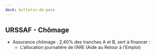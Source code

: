 ```yaml
---
deck: bulletin-de-paie
---
```


## URSSAF - Chômage

* Assurance chômage : 2,40% des tranches A et B, sert à financer :
  * L’allocation journalière de l’ARE (Aide au Retour à l’Emploi)
